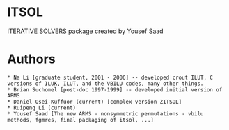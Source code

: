 # ITSOL
ITERATIVE SOLVERS package created by Yousef Saad

# Authors
    * Na Li [graduate student, 2001 - 2006] -- developed crout ILUT, C versions of ILUK, ILUT, and the VBILU codes, many other things.
    * Brian Suchomel [post-doc 1997-1999] -- developed initial version of ARMS
    * Daniel Osei-Kuffuor (current) [complex version ZITSOL]
    * Ruipeng Li (current)
    * Yousef Saad [The new ARMS - nonsymmetric permutations - vbilu methods, fgmres, final packaging of itsol, ...]
